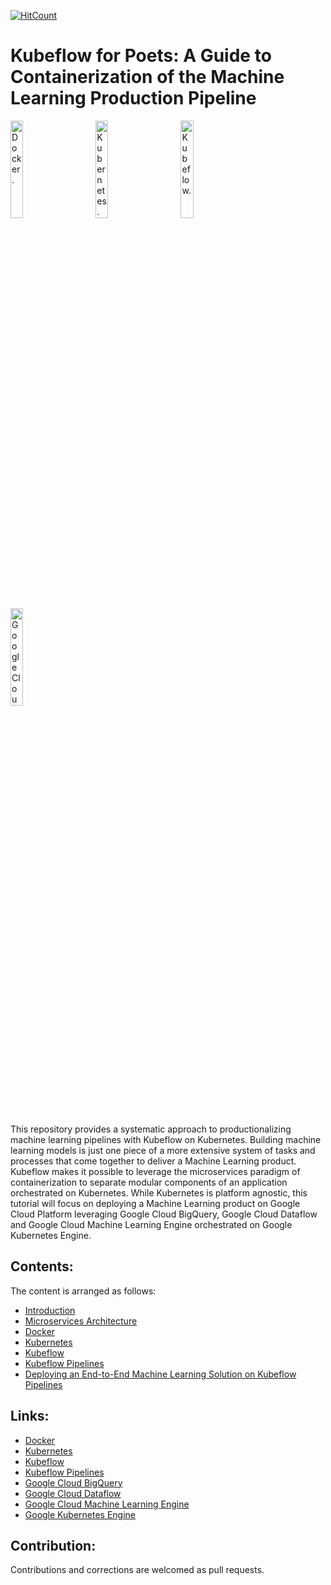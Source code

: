[![HitCount](http://hits.dwyl.io/dvdbisong/kubeflow-for-poets.svg)](http://hits.dwyl.io/dvdbisong/kubeflow-for-poets)

# Kubeflow for Poets: A Guide to Containerization of the Machine Learning Production Pipeline

<p align="left">
    <img src="img/docker.png" align="middle" alt="Docker." height=20% width=20%/>&nbsp;&nbsp;&nbsp;&nbsp;&nbsp;&nbsp;&nbsp;&nbsp;
    <img src="img/kubernetes.jpg" align="middle" alt="Kubernetes." height=20% width=20%/>&nbsp;&nbsp;&nbsp;&nbsp;&nbsp;&nbsp;&nbsp;&nbsp;
    <img src="img/kubeflow.jpg" align="middle" alt="Kubeflow." height=20% width=20%/>&nbsp;&nbsp;&nbsp;&nbsp;&nbsp;&nbsp;&nbsp;&nbsp;
    <img src="img/gcp.png" align="middle" alt="Google Cloud Platform." height=20% width=20%/>
</p>

<br>

This repository provides a systematic approach to productionalizing machine learning pipelines with Kubeflow on Kubernetes. Building machine learning models is just one piece of a more extensive system of tasks and processes that come together to deliver a Machine Learning product. Kubeflow makes it possible to leverage the microservices paradigm of containerization to separate modular components of an application orchestrated on Kubernetes. While Kubernetes is platform agnostic, this tutorial will focus on deploying a Machine Learning product on Google Cloud Platform leveraging Google Cloud BigQuery, Google Cloud Dataflow and Google Cloud Machine Learning Engine orchestrated on Google Kubernetes Engine.

## Contents:
The content is arranged as follows:
- <a href="./1_introduction.md">Introduction</a>
- <a href="./2_microservices.md">Microservices Architecture</a>
- <a href="./3_docker.md">Docker</a>
- <a href="./4_kubernetes.md">Kubernetes</a>
- <a href="./5_kubeflow.md">Kubeflow</a>
- <a href="./6_kubeflow_pipelines.md">Kubeflow Pipelines</a>
- <a href="./7_end_to_end_kubeflow_pipelines.md">Deploying an End-to-End Machine Learning Solution on Kubeflow Pipelines</a>

## Links:
 - <a href="https://www.docker.com/">Docker</a>
 - <a href="https://kubernetes.io/">Kubernetes</a>
 - <a href="https://github.com/kubeflow/kubeflow">Kubeflow</a>
 - <a href="https://github.com/kubeflow/pipelines">Kubeflow Pipelines</a>
 - <a href="https://cloud.google.com/bigquery/">Google Cloud BigQuery</a>
 - <a href="https://cloud.google.com/dataflow/">Google Cloud Dataflow</a>
 - <a href="https://cloud.google.com/ml-engine/">Google Cloud Machine Learning Engine</a>
 - <a href="https://cloud.google.com/kubernetes-engine/">Google Kubernetes Engine</a>

## Contribution:
Contributions and corrections are welcomed as pull requests.